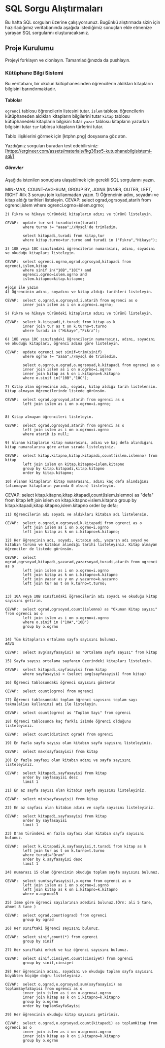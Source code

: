 # SQL Sorgu Alıştırmaları

Bu hafta SQL sorguları üzerine çalışıyorsunuz. Bugünkü alıştırmada sizin için hazırladığımız veritabanında aşağıda istediğimiz sonuçları elde etmenize yarayan SQL sorgularını oluşturacaksınız.

## Proje Kurulumu

Projeyi forklayın ve clonlayın. Tamamladığınızda da pushlayın.

### Kütüphane Bilgi Sistemi

Bu veritabanı, bir okulun kütüphanesinden öğrencilerin aldıkları kitapların bilgisini barındırmaktadır.

#### Tablolar

`ogrenci` tablosu öğrencilerin listesini tutar.
`islem` tablosu öğrencilerin kütüphaneden aldıkları kitapların bilgilerini tutar
`kitap` tablosu kütüphanedeki kitapların bilgisini tutar
`yazar` tablosu kitapların yazarları bilgisini tutar
`tur` tablosu kitapların türlerini tutar.

Tablo ilişiklerini görmek için [ktphn.png] dosyasına göz atın.

Yazdığınız sorguları buradan test edebilirsiniz: [https://ergineer.com/assets/materials/fkg36so5-kutuphanebilgisistemi-sql/]

##### Görevler

Aşağıda istenilen sonuçlara ulaşabilmek için gerekli SQL sorgularını yazın.

MIN-MAX, COUNT-AVG-SUM, GROUP BY, JOINS (INNER, OUTER, LEFT, RIGHT
#ilk 3 soruyu join kullanmadan yazın. 1) Öğrencinin adını, soyadını ve kitap aldığı tarihleri listeleyin.
CEVAP: select ograd,ogrsoyad,atarih from ogrenci,islem
where ogrenci.ogrno=islem.ogrno;

    2) Fıkra ve hikaye türündeki kitapların adını ve türünü listeleyin.

    CEVAP:  update tur set turadi=trim(turadi)
    		where turno != "aaaa";//Mysql'de trimledim.

    		select kitapadi,turadi from kitap,tur
    		where kitap.turno=tur.turno and turadi in ("Fıkra","Hikaye");

    3) 10B veya 10C sınıfındaki öğrencilerin numarasını, adını, soyadını ve okuduğu kitapları listeleyin.

    CEVAP:  select ogrenci.ogrno,ograd,ogrsoyad,kitapadi from ogrenci,islem,kitap
    		where sinif in("10B","10C") and
    		ogrenci.ogrno=islem.ogrno and
    		islem.kitapno=kitap.kitapno;

    #join ile yazın
    4) Öğrencinin adını, soyadını ve kitap aldığı tarihleri listeleyin.

    CEVAP:  select o.ograd,o.ogrsoyad,i.atarih from ogrenci as o
    		inner join islem as i on o.ogrno=i.ogrno;

    5) Fıkra ve hikaye türündeki kitapların adını ve türünü listeleyin.

    CEVAP:  select k.kitapadi,t.turadi from kitap as k
    		inner join tur as t on k.turno=t.turno
    		where turadi in ("Hikaye","Fıkra");

    6) 10B veya 10C sınıfındaki öğrencilerin numarasını, adını, soyadını ve okuduğu kitapları, öğrenci adına göre listeleyin.

    CEVAP:  update ogrenci set sinif=trim(sinif)
    		where ogrno != "aaaa";//mysql de trimledim.

    		select o.ogrno,o.ograd,o.ogrsoyad,k.kitapadi from ogrenci as o
    		inner join islem as i on o.ogrno=i.ogrno
    		inner join kitap as k on i.kitapno=k.kitapno
    		where o.sinif in("10B","10C");

    7) Kitap alan öğrencinin adı, soyadı, kitap aldığı tarih listelensin. Kitap almayan öğrencilerinde listede görünsün.

    CEVAP:  select ograd,ogrsoyad,atarih from ogrenci as o
    		left join islem as i on o.ogrno=i.ogrno;


    8) Kitap almayan öğrencileri listeleyin.

    CEVAP:  select ograd,ogrsoyad,atarih from ogrenci as o
    		left join islem as i on o.ogrno=i.ogrno
    		where atarih is null;

    9) Alınan kitapların kitap numarasını, adını ve kaç defa alındığını kitap numaralarına göre artan sırada listeleyiniz.

    CEVAP:  select kitap.kitapno,kitap.kitapadi,count(islem.islemno) from kitap
    		left join islem on kitap.kitapno=islem.kitapno
    		group by kitap.kitapadi,kitap.kitapno
    		order by kitap.kitapno;

    10) Alınan kitapların kitap numarasını, adını kaç defa alındığını (alınmayan kitapların yanında 0 olsun) listeleyin.

CEVAP: select kitap.kitapno,kitap.kitapadi,count(islem.islemno) as "defa" from kitap
left join islem on kitap.kitapno=islem.kitapno
group by kitap.kitapadi,kitap.kitapno,islem.kitapno
order by defa;

    11) Öğrencilerin adı soyadı ve aldıkları kitabın adı listelensin.

    CEVAP:  select o.ograd,o.ogrsoyad,k.kitapadi from ogrenci as o
    		left join islem as i on o.ogrno=i.ogrno
    		left join kitap as k on i.kitapno=k.kitapno;

    12) Her öğrencinin adı, soyadı, kitabın adı, yazarın adı soyad ve kitabın türünü ve kitabın alındığı tarihi listeleyiniz. Kitap almayan öğrenciler de listede görünsün.

    CEVAP:  select ograd,ogrsoyad,kitapadi,yazarad,yazarsoyad,turadi,atarih from ogrenci as o
    		left join islem as i on o.ogrno=i.ogrno
    		left join kitap as k on i.kitapno=k.kitapno
    		left join yazar as y on y.yazarno=k.yazarno
    		left join tur as t on k.turno=t.turno;


    13) 10A veya 10B sınıfındaki öğrencilerin adı soyadı ve okuduğu kitap sayısını getirin.

    CEVAP:  select ograd,ogrsoyad,count(islemno) as "Okunan Kitap sayısı" from ogrenci as o
    		left join islem as i on o.ogrno=i.ogrno
    		where o.sinif in ("10A","10B")
    		group by o.ogrno


    14) Tüm kitapların ortalama sayfa sayısını bulunuz.
    #AVG

    CEVAP:  select avg(sayfasayisi) as "Ortalama sayfa sayısı" from kitap

    15) Sayfa sayısı ortalama sayfanın üzerindeki kitapları listeleyin.

    CEVAP:  select kitapadi,sayfasayisi from kitap
    		where sayfasayisi > (select avg(sayfasayisi) from kitap)

    16) Öğrenci tablosundaki öğrenci sayısını gösterin

    CEVAP:  select count(ogrno) from ogrenci

    17) Öğrenci tablosundaki toplam öğrenci sayısını toplam sayı takma(alias kullanımı) adı ile listeleyin.

    CEVAP:  select count(ogrno) as "Toplam Sayı" from ogrenci

    18) Öğrenci tablosunda kaç farklı isimde öğrenci olduğunu listeleyiniz.

    CEVAP:  select count(distinct ograd) from ogrenci

    19) En fazla sayfa sayısı olan kitabın sayfa sayısını listeleyiniz.

    CEVAP:  select max(sayfasayisi) from kitap

    20) En fazla sayfası olan kitabın adını ve sayfa sayısını listeleyiniz.

    CEVAP:  select kitapadi,sayfasayisi from kitap
    		order by sayfasayisi desc
    		limit 1

    21) En az sayfa sayısı olan kitabın sayfa sayısını listeleyiniz.

    CEVAP:  select min(sayfasayisi) from kitap

    22) En az sayfası olan kitabın adını ve sayfa sayısını listeleyiniz.

    CEVAP:  select kitapadi,sayfasayisi from kitap
    		order by sayfasayisi
    		limit 1

    23) Dram türündeki en fazla sayfası olan kitabın sayfa sayısını bulunuz.

    CEVAP:  select k.kitapadi,k.sayfasayisi,t.turadi from kitap as k
    		left join tur as t on k.turno=t.turno
    		where turadi="Dram"
    		order by k.sayfasayisi desc
    		limit 1

    24) numarası 15 olan öğrencinin okuduğu toplam sayfa sayısını bulunuz.

    CEVAP:  select sum(sayfasayisi),o.ogrno from ogrenci as o
    		left join islem as i on o.ogrno=i.ogrno
    		left join kitap as k on i.kitapno=k.kitapno
    		where o.ogrno=15

    25) İsme göre öğrenci sayılarının adedini bulunuz.(Örn: ali 5 tane, ahmet 8 tane )

    CEVAP:  select ograd,count(ograd) from ogrenci
    		group by ograd

    26) Her sınıftaki öğrenci sayısını bulunuz.

    CEVAP:  select sinif,count(*) from ogrenci
    		group by sinif

    27) Her sınıftaki erkek ve kız öğrenci sayısını bulunuz.

    CEVAP:  select sinif,cinsiyet,count(cinsiyet) from ogrenci
    		group by sinif,cinsiyet

    28) Her öğrencinin adını, soyadını ve okuduğu toplam sayfa sayısını büyükten küçüğe doğru listeleyiniz.

    CEVAP:  select o.ograd,o.ogrsoyad,sum(sayfasayisi) as toplamSayfaSayisi from ogrenci as o
    		inner join islem as i on o.ogrno=i.ogrno
    		inner join kitap as k on i.kitapno=k.kitapno
    		group by o.ogrno
    		order by toplamSayfaSayisi

    29) Her öğrencinin okuduğu kitap sayısını getiriniz.

    CEVAP:  select o.ograd,o.ogrsoyad,count(kitapadi) as toplamKitap from ogrenci as o
    		inner join islem as i on o.ogrno=i.ogrno
    		inner join kitap as k on i.kitapno=k.kitapno
    		group by o.ogrno
